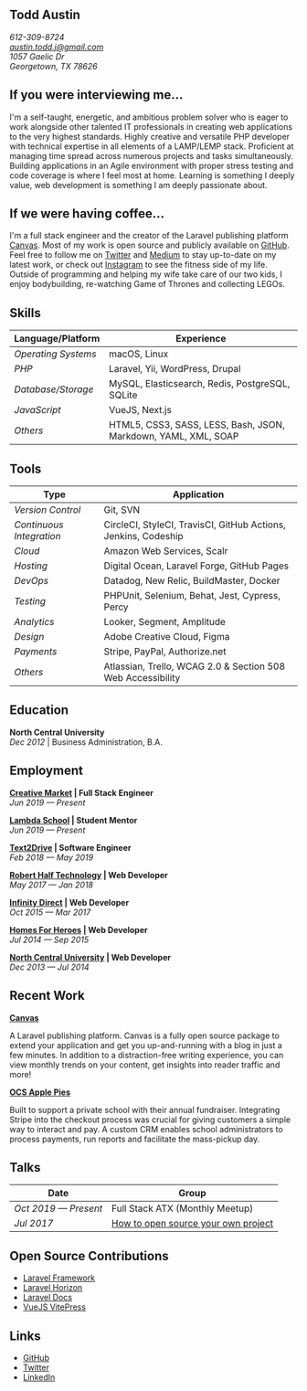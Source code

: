 ## Todd Austin
  
*612-309-8724*  
*[austin.todd.j@gmail.com](mailto:austin.todd.j@gmail.com)*  
*1057 Gaelic Dr*  
*Georgetown, TX 78626*

## If you were interviewing me...

I'm a self-taught, energetic, and ambitious problem solver who is eager to work alongside other talented IT professionals in creating web applications to the very highest standards. Highly creative and versatile PHP developer with technical expertise in all elements of a LAMP/LEMP stack. Proficient at managing time spread across numerous projects and tasks simultaneously. Building applications in an Agile environment with proper stress testing and code coverage is where I feel most at home. Learning is something I deeply value, web development is something I am deeply passionate about.

## If we were having coffee...

I'm a full stack engineer and the creator of the Laravel publishing platform [Canvas](https://trycanvas.app). Most of my work is open source and publicly available on [GitHub](https://github.com/austintoddj). Feel free to follow me on [Twitter](https://twitter.com/@austintoddj) and [Medium](https://medium.com/@austintoddj) to stay up-to-date on my latest work, or check out [Instagram](https://instagram.com/austintoddj) to see the fitness side of my life. Outside of programming and helping my wife take care of our two kids, I enjoy bodybuilding, re-watching Game of Thrones and collecting LEGOs.

## Skills

Language/Platform | Experience
--- | ---
*Operating Systems* | macOS, Linux
*PHP* | Laravel, Yii, WordPress, Drupal
*Database/Storage* | MySQL, Elasticsearch, Redis, PostgreSQL, SQLite
*JavaScript* | VueJS, Next.js
*Others* | HTML5, CSS3, SASS, LESS, Bash, JSON, Markdown, YAML, XML, SOAP

## Tools

Type | Application
--- | ---
*Version Control* | Git, SVN
*Continuous Integration* | CircleCI, StyleCI, TravisCI, GitHub Actions, Jenkins, Codeship
*Cloud* | Amazon Web Services, Scalr
*Hosting* | Digital Ocean, Laravel Forge, GitHub Pages
*DevOps* | Datadog, New Relic, BuildMaster, Docker
*Testing* | PHPUnit, Selenium, Behat, Jest, Cypress, Percy
*Analytics* | Looker, Segment, Amplitude
*Design* | Adobe Creative Cloud, Figma
*Payments* | Stripe, PayPal, Authorize.net
*Others* | Atlassian, Trello, WCAG 2.0 & Section 508 Web Accessibility

## Education

**North Central University**  
*Dec 2012* | Business Administration, B.A.

## Employment

**[Creative Market](https://creativemarket.com) | Full Stack Engineer**  
*Jun 2019 — Present*

**[Lambda School](https://lambdaschool.com) | Student Mentor**  
*Jun 2019 — Present*

**[Text2Drive](https://text2drive.com) | Software Engineer**  
*Feb 2018 — May 2019*

**[Robert Half Technology](https://www.roberthalf.com) | Web Developer**  
*May 2017 — Jan 2018*

**[Infinity Direct](https://infinitydirect.com) | Web Developer**  
*Oct 2015 — Mar 2017*

**[Homes For Heroes](https://www.homesforheroes.com) | Web Developer**  
*Jul 2014 — Sep 2015*

**[North Central University](https://www.northcentral.edu) | Web Developer**  
*Dec 2013 — Jul 2014*

## Recent Work

**[Canvas](https://github.com/austintoddj/canvas)**

A Laravel publishing platform. Canvas is a fully open source package to extend your application and get you up-and-running with a blog in just a few minutes. In addition to a distraction-free writing experience, you can view monthly trends on your content, get insights into reader traffic and more!

**[OCS Apple Pies](https://ocsapplepies.com)**

Built to support a private school with their annual fundraiser. Integrating Stripe into the checkout process was crucial for giving customers a simple way to interact and pay. A custom CRM enables school administrators to process payments, run reports and facilitate the mass-pickup day.

## Talks

Date | Group
--- | ---
*Oct 2019 — Present* | Full Stack ATX (Monthly Meetup)
*Jul 2017* | [How to open source your own project](https://speakerdeck.com/austintoddj/canvas)  

## Open Source Contributions

- [Laravel Framework](https://github.com/laravel/framework/pull/23191)
- [Laravel Horizon](https://github.com/laravel/horizon/pull/396)
- [Laravel Docs](https://github.com/laravel/docs/pull/3551)
- [VueJS VitePress](https://github.com/vuejs/vitepress/pull/1)

## Links

- [GitHub](https://github.com/austintoddj)
- [Twitter](https://twitter.com/austintoddj)
- [LinkedIn](https://linkedin.com/in/austintoddj)
